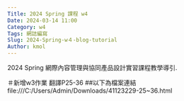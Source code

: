 ```yaml
---
Title: 2024 Spring 課程 w4
Date: 2024-03-14 11:00
Category: w4
Tags: 網誌編寫
Slug: 2024-Spring-w４-blog-tutorial
Author: kmol
---
```


2024 Spring 網際內容管理與協同產品設計實習課程教學導引.

<!-- PELICAN_END_SUMMARY -->

＃新增w3作業 翻譯P25-36
##以下為檔案連結
file:///C:/Users/Admin/Downloads/41123229-25~36.html


